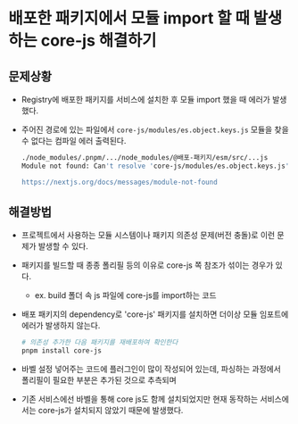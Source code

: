 # 배포한 패키지에서 모듈 import 할 때 발생하는 core-js 해결하기

## 문제상황

- Registry에 배포한 패키지를 서비스에 설치한 후 모듈 import 했을 때 에러가 발생했다.
- 주어진 경로에 있는 파일에서 `core-js/modules/es.object.keys.js` 모듈을 찾을 수 없다는 컴파일 에러 출력된다.
     
     ```bash
     ./node_modules/.pnpm/.../node_modules/@배포-패키지/esm/src/...js
     Module not found: Can't resolve 'core-js/modules/es.object.keys.js'
     
     https://nextjs.org/docs/messages/module-not-found
     ```

## 해결방법

- 프로젝트에서 사용하는 모듈 시스템이나 패키지 의존성 문제(버전 충돌)로 이런 문제가 발생할 수 있다.

- 패키지를 빌드할 때 종종 폴리필 등의 이유로 core-js 쪽 참조가 섞이는 경우가 있다.
  - ex. build 폴더 속 js 파일에 core-js를 import하는 코드

- 배포 패키지의 dependency로 'core-js' 패키지를 설치하면 더이상 모듈 임포트에 에러가 발생하지 않는다.

     ```bash
     # 의존성 추가한 다음 패키지를 재배포하여 확인한다
     pnpm install core-js
     ```



- 바벨 설정 넣어주는 코드에 플러그인이 많이 작성되어 있는데, 파싱하는 과정에서 폴리필이 필요한 부분은 추가된 것으로 추측되며

- 기존 서비스에선 바벨을 통해 core js도 함께 설치되었지만 현재 동작하는 서비스에서는 core-js가 설치되지 않았기 때문에 발생했다.